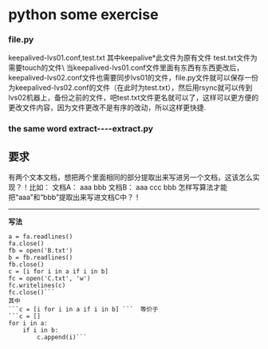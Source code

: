 # python some exercise
### file.py
keepalived-lvs01.conf,test.txt
其中keepalive*此文件为原有文件
test.txt文件为需要touch的文件\\
当keepalived-lvs01.conf文件里面有东西有东西更改后，keepalived-lvs02.conf文件也需要同步lvs01的文件，file.py文件就可以保存一份为keepalived-lvs02.conf的文件（在此时为test.txt），然后用rsync就可以传到lvs02机器上，备份之前的文件，吧test.txt文件更名就可以了，这样可以更方便的更改文件内容，因为文件更改不是有序的改动，所以这样更快捷.

### the same word extract----extract.py
__要求__
---
有两个文本文档，想把两个里面相同的部分提取出来写进另一个文档，这该怎么实现？！比如：
文档A：
aaa
bbb
文档B：
aaa
ccc
bbb
怎样写算法才能把“aaa”和“bbb”提取出来写进文档C中？！

---
__写法__
```fa = open('A.txt')
a = fa.readlines()
fa.close()
fb = open('B.txt')
b = fb.readlines()
fb.close()
c = [i for i in a if i in b]
fc = open('C.txt', 'w')
fc.writelines(c)
fc.close()```
其中
```c = [i for i in a if i in b] ```  等价于
```c = []
for i in a:
    if i in b:
        c.append(i)```
